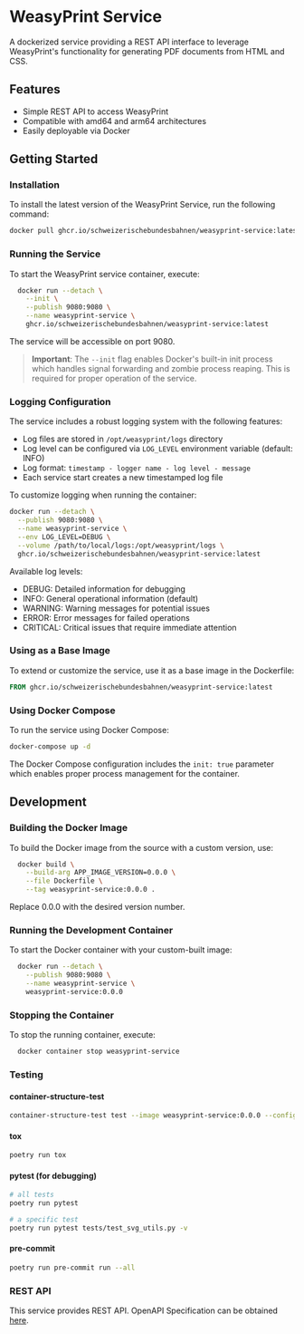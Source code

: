 # WeasyPrint Service

A dockerized service providing a REST API interface to leverage WeasyPrint's functionality for generating PDF documents
from HTML and CSS.

## Features

- Simple REST API to access WeasyPrint
- Compatible with amd64 and arm64 architectures
- Easily deployable via Docker

## Getting Started

### Installation

To install the latest version of the WeasyPrint Service, run the following command:

```bash
docker pull ghcr.io/schweizerischebundesbahnen/weasyprint-service:latest
```

### Running the Service

To start the WeasyPrint service container, execute:

```bash
  docker run --detach \
    --init \
    --publish 9080:9080 \
    --name weasyprint-service \
    ghcr.io/schweizerischebundesbahnen/weasyprint-service:latest
```

The service will be accessible on port 9080.

> **Important**: The `--init` flag enables Docker's built-in init process which handles signal forwarding and zombie process reaping. This is required for proper operation of the service.

### Logging Configuration

The service includes a robust logging system with the following features:
- Log files are stored in `/opt/weasyprint/logs` directory
- Log level can be configured via `LOG_LEVEL` environment variable (default: INFO)
- Log format: `timestamp - logger name - log level - message`
- Each service start creates a new timestamped log file

To customize logging when running the container:

```bash
docker run --detach \
  --publish 9080:9080 \
  --name weasyprint-service \
  --env LOG_LEVEL=DEBUG \
  --volume /path/to/local/logs:/opt/weasyprint/logs \
  ghcr.io/schweizerischebundesbahnen/weasyprint-service:latest
```

Available log levels:

- DEBUG: Detailed information for debugging
- INFO: General operational information (default)
- WARNING: Warning messages for potential issues
- ERROR: Error messages for failed operations
- CRITICAL: Critical issues that require immediate attention

### Using as a Base Image

To extend or customize the service, use it as a base image in the Dockerfile:

```Dockerfile
FROM ghcr.io/schweizerischebundesbahnen/weasyprint-service:latest
```

### Using Docker Compose

To run the service using Docker Compose:

```bash
docker-compose up -d
```

The Docker Compose configuration includes the `init: true` parameter which enables proper process management for the container.

## Development

### Building the Docker Image

To build the Docker image from the source with a custom version, use:

```bash
  docker build \
    --build-arg APP_IMAGE_VERSION=0.0.0 \
    --file Dockerfile \
    --tag weasyprint-service:0.0.0 .
```

Replace 0.0.0 with the desired version number.

### Running the Development Container

To start the Docker container with your custom-built image:

```bash
  docker run --detach \
    --publish 9080:9080 \
    --name weasyprint-service \
    weasyprint-service:0.0.0
```

### Stopping the Container

To stop the running container, execute:

```bash
  docker container stop weasyprint-service
```

### Testing

#### container-structure-test

```bash
container-structure-test test --image weasyprint-service:0.0.0 --config ./tests/container/container-structure-test.yaml
```

#### tox

```bash
poetry run tox
```

#### pytest (for debugging)

```bash
# all tests
poetry run pytest
```

```bash
# a specific test
poetry run pytest tests/test_svg_utils.py -v
```

#### pre-commit

```bash
poetry run pre-commit run --all
```

### REST API

This service provides REST API. OpenAPI Specification can be obtained [here](app/static/openapi.json).
